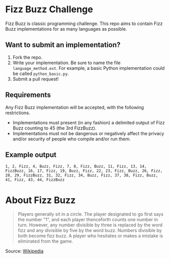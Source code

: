 # Fizz Buzz Challenge

Fizz Buzz is classic programming challenge. This repo aims to contain Fizz Buzz implementations for as many languages as possible.

## Want to submit an implementation?

1. Fork the repo.
2. Write your implementation. Be sure to name the file `language_method.ext`. For example, a basic Python implementation could be called `python_basic.py`.
4. Submit a pull request!

## Requirements

Any Fizz Buzz implementation will be accepted, with the following restrictions.

* Implementations must present (in any fashion) a delimited output of Fizz Buzz counting to 45 (the 3rd FizzBuzz).
* Implementations must not be dangerous or negatively affect the privacy and/or security of people who compile and/or run them.

## Example output

```
1, 2, Fizz, 4, Buzz, Fizz, 7, 8, Fizz, Buzz, 11, Fizz, 13, 14, FizzBuzz, 16, 17, Fizz, 19, Buzz, Fizz, 22, 23, Fizz, Buzz, 26, Fizz, 28, 29, FizzBuzz, 31, 32, Fizz, 34, Buzz, Fizz, 37, 38, Fizz, Buzz, 41, Fizz, 43, 44, FizzBuzz
```

# About Fizz Buzz

> Players generally sit in a circle. The player designated to go first says the number "1", and each player thenceforth counts one number in turn. However, any number divisible by three is replaced by the word fizz and any divisible by five by the word buzz. Numbers divisible by both become fizz buzz. A player who hesitates or makes a mistake is eliminated from the game.

Source: [Wikipedia](https://en.wikipedia.org/wiki/Fizz_buzz)
